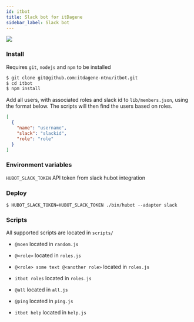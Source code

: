 ```yaml
---
id: itbot
title: Slack bot for itDagene
sidebar_label: Slack bot
---
```


<img src="/img/itbot.png"/>

### Install

Requires `git`, `nodejs` and `npm` to be installed

```sh
$ git clone git@github.com:itdagene-ntnu/itbot.git
$ cd itbot
$ npm install
```

Add all users, with associated roles and slack id to `lib/members.json`, using the format below. The scripts will then find the users based on roles.

```json
[
  {
    "name": "username",
    "slack": "slackid",
    "role": "role"
  }
]
```

### Environment variables

`HUBOT_SLACK_TOKEN` API token from slack hubot integration

### Deploy

```
$ HUBOT_SLACK_TOKEN=HUBOT_SLACK_TOKEN ./bin/hubot --adapter slack
```

### Scripts

All supported scripts are located in `scripts/`

- `@noen` located in `random.js`

- `@<role>` located in `roles.js`

- `@<role> some text @<another role>` located in `roles.js`

- `itbot roles` located in `roles.js`

- `@all` located in `all.js`

- `@ping` located in `ping.js`

- `itbot help` located in `help.js`
